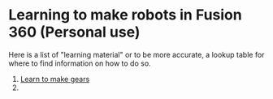 # Learning to make robots in Fusion 360 (Personal use)
Here is a list of "learning material" or to be more accurate, a lookup table for where to find information on how to do so. 
1. [Learn to make gears](gears.md)
2. 



